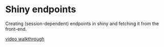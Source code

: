 # Shiny endpoints

Creating (session-dependent) endpoints in shiny and
fetching it from the front-end.

[video walkthrough](https://www.youtube.com/watch?v=LF8obIGSM5M)
